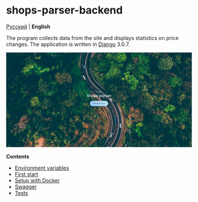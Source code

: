 # shops-parser-backend

[Русский](docs/ru/README.md) | **English**

The program collects data from the site and displays statistics on price changes. 
The application is written in [Django](https://www.djangoproject.com/) 3.0.7.

<img src="docs/img/image.png">

**Contents**

- [Environment variables](docs/en/enviroment.md)
- [First start](docs/en/first_start.md)
- [Setup with Docker](docs/en/docker.md)
- [Swagger](docs/en/swagger.md)
- [Tests](docs/en/tests.md)

